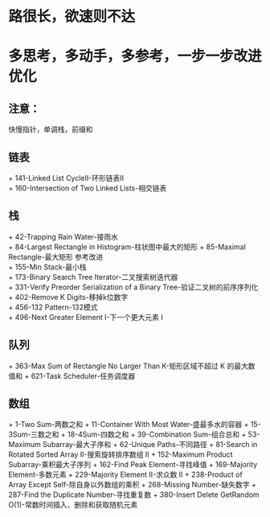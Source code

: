 # 路很长，欲速则不达
# 多思考，多动手，多参考，一步一步改进优化
## 注意：
快慢指针，单调栈，前缀和

## 链表
\+ 141-Linked List CycleII-环形链表II  
\+ 160-Intersection of Two Linked Lists-相交链表  

## 栈
\+ 42-Trapping Rain Water-接雨水  
\+ 84-Largest Rectangle in Histogram-柱状图中最大的矩形
\+ 85-Maximal Rectangle-最大矩形 参考改进  
\+ 155-Min Stack-最小栈  
\+ 173-Binary Search Tree Iterator-二叉搜索树迭代器  
\+ 331-Verify Preorder Serialization of a Binary Tree-验证二叉树的前序序列化  
\+ 402-Remove K Digits-移掉k位数字  
\+ 456-132 Pattern-132模式  
\+ 496-Next Greater Element I-下一个更大元素 I

## 队列
\+ 363-Max Sum of Rectangle No Larger Than K-矩形区域不超过 K 的最大数值和
\+ 621-Task Scheduler-任务调度器

## 数组
\+ 1-Two Sum-两数之和
\+ 11-Container With Most Water-盛最多水的容器
\+ 15-3Sum-三数之和
\+ 18-4Sum-四数之和
\+ 39-Combination Sum-组合总和
\+ 53-Maximum Subarray-最大子序和
\+ 62-Unique Paths-不同路径
\+ 81-Search in Rotated Sorted Array II-搜索旋转排序数组 II
\+ 152-Maximum Product Subarray-乘积最大子序列
\+ 162-Find Peak Element-寻找峰值
\+ 169-Majority Element-多数元素
\+ 229-Majority Element II-求众数 II
\+ 238-Product of Array Except Self-除自身以外数组的乘积
\+ 268-Missing Number-缺失数字
\+ 287-Find the Duplicate Number-寻找重复数
\+ 380-Insert Delete GetRandom O(1)-常数时间插入、删除和获取随机元素
